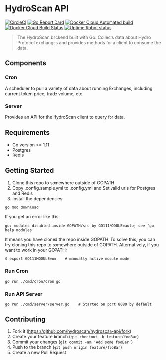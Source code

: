 # HydroScan API

[![CircleCI](https://circleci.com/gh/hydroscan/hydroscan-api.svg?style=svg)](https://circleci.com/gh/hydroscan/hydroscan-api)
[![Go Report Card](https://goreportcard.com/badge/github.com/hydroscan/hydroscan-api)](https://goreportcard.com/report/github.com/hydroscan/hydroscan-api)
[![Docker Cloud Automated build](https://img.shields.io/docker/cloud/automated/hydroscanio/hydroscan-api.svg)](https://hub.docker.com/r/hydroscanio/hydroscan-api)
[![Docker Cloud Build Status](https://img.shields.io/docker/cloud/build/hydroscanio/hydroscan-api.svg)](https://hub.docker.com/r/hydroscanio/hydroscan-api)
[![Uptime Robot status](https://img.shields.io/uptimerobot/status/m782290067-dff6909eff9f905729fcfc92.svg)](https://hydroscan.io)

> The HydroScan backend built with Go. Collects data about Hydro Protocol exchanges and provides methods for a client to consume the data.

## Components

### Cron

A scheduler to pull a variety of data about running Exchanges, including current token price, trade volume, etc.

### Server

Provides an API for the HydroScan client to query for data.

## Requirements

- Go version >= 1.11
- Postgres
- Redis

## Getting Started

1. Clone this repo to somewhere outside of GOPATH
2. Copy .config.sample.yml to .config.yml and Set valid urls for Postgres and Redis
3. Install the dependencies:

```
go mod download
```

If you get an error like this:

```
go: modules disabled inside GOPATH/src by GO111MODULE=auto; see 'go help modules'
```

It means you have cloned the repo inside GOPATH. To solve this, you can try cloning this repo to somewhere outside of GOPATH. Alternatively, if you want to work in your GOPATH:

```
$ export GO111MODULE=on    # manually active module mode
```

### Run Cron

```
go run ./cmd/cron/cron.go
```

### Run API Server

```
go run ./cmd/server/server.go    # Started on port 8080 by default
```

## Contributing

1. Fork it (<https://github.com/hydroscan/hydroscan-api/fork>)
2. Create your feature branch (`git checkout -b feature/fooBar`)
3. Commit your changes (`git commit -am 'Add some fooBar'`)
4. Push to the branch (`git push origin feature/fooBar`)
5. Create a new Pull Request
